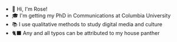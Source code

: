 - 👋 Hi, I'm Rose! 
- 🎓 I'm getting my PhD in Communications at Columbia University
- 📚 I use qualitative methods to study digital media and culture 
- 🐈‍⬛ Any and all typos can be attributed to my house panther 

